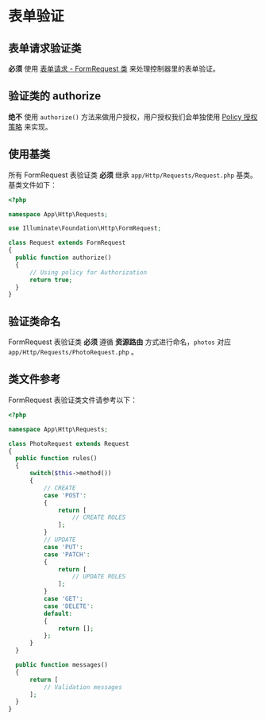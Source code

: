 # 表单验证

## 表单请求验证类

**必须** 使用 [表单请求 - FormRequest 类](https://laravel.com/docs/9.x/validation#form-request-validation) 来处理控制器里的表单验证。

## 验证类的 authorize

**绝不** 使用 `authorize()` 方法来做用户授权，用户授权我们会单独使用 [Policy 授权策略](https://laravel.com/docs/9.x/authorization#creating-policies) 来实现。

## 使用基类

所有 FormRequest 表验证类 **必须** 继承 `app/Http/Requests/Request.php` 基类。基类文件如下：

```php
<?php

namespace App\Http\Requests;

use Illuminate\Foundation\Http\FormRequest;

class Request extends FormRequest
{
  public function authorize()
  {
      // Using policy for Authorization
      return true;
  }
}
```

## 验证类命名

FormRequest 表验证类 **必须** 遵循 **资源路由** 方式进行命名，`photos` 对应 `app/Http/Requests/PhotoRequest.php` 。

## 类文件参考

FormRequest 表验证类文件请参考以下：

```php
<?php

namespace App\Http\Requests;

class PhotoRequest extends Request
{
  public function rules()
  {
      switch($this->method())
      {
          // CREATE
          case 'POST':
          {
              return [
                  // CREATE ROLES
              ];
          }
          // UPDATE
          case 'PUT':
          case 'PATCH':
          {
              return [
                  // UPDATE ROLES
              ];
          }
          case 'GET':
          case 'DELETE':
          default:
          {
              return [];
          };
      }
  }

  public function messages()
  {
      return [
          // Validation messages
      ];
  }
}
```

